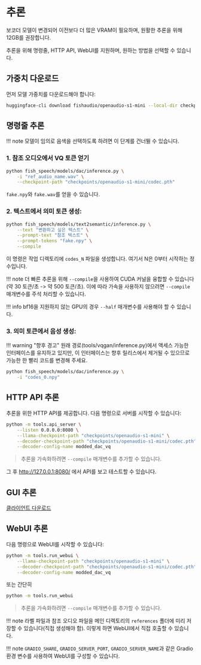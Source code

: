 # 추론

보코더 모델이 변경되어 이전보다 더 많은 VRAM이 필요하며, 원활한 추론을 위해 12GB를 권장합니다.

추론을 위해 명령줄, HTTP API, WebUI를 지원하며, 원하는 방법을 선택할 수 있습니다.

## 가중치 다운로드

먼저 모델 가중치를 다운로드해야 합니다:

```bash
huggingface-cli download fishaudio/openaudio-s1-mini --local-dir checkpoints/openaudio-s1-mini
```

## 명령줄 추론

!!! note
    모델이 임의로 음색을 선택하도록 하려면 이 단계를 건너뛸 수 있습니다.

### 1. 참조 오디오에서 VQ 토큰 얻기

```bash
python fish_speech/models/dac/inference.py \
    -i "ref_audio_name.wav" \
    --checkpoint-path "checkpoints/openaudio-s1-mini/codec.pth"
```

`fake.npy`와 `fake.wav`를 얻을 수 있습니다.

### 2. 텍스트에서 의미 토큰 생성:

```bash
python fish_speech/models/text2semantic/inference.py \
    --text "변환하고 싶은 텍스트" \
    --prompt-text "참조 텍스트" \
    --prompt-tokens "fake.npy" \
    --compile
```

이 명령은 작업 디렉토리에 `codes_N` 파일을 생성합니다. 여기서 N은 0부터 시작하는 정수입니다.

!!! note
    더 빠른 추론을 위해 `--compile`을 사용하여 CUDA 커널을 융합할 수 있습니다(약 30 토큰/초 -> 약 500 토큰/초).
    이에 따라 가속을 사용하지 않으려면 `--compile` 매개변수를 주석 처리할 수 있습니다.

!!! info
    bf16을 지원하지 않는 GPU의 경우 `--half` 매개변수를 사용해야 할 수 있습니다.

### 3. 의미 토큰에서 음성 생성:

!!! warning "향후 경고"
    원래 경로(tools/vqgan/inference.py)에서 액세스 가능한 인터페이스를 유지하고 있지만, 이 인터페이스는 향후 릴리스에서 제거될 수 있으므로 가능한 한 빨리 코드를 변경해 주세요.

```bash
python fish_speech/models/dac/inference.py \
    -i "codes_0.npy"
```

## HTTP API 추론

추론을 위한 HTTP API를 제공합니다. 다음 명령으로 서버를 시작할 수 있습니다:

```bash
python -m tools.api_server \
    --listen 0.0.0.0:8080 \
    --llama-checkpoint-path "checkpoints/openaudio-s1-mini" \
    --decoder-checkpoint-path "checkpoints/openaudio-s1-mini/codec.pth" \
    --decoder-config-name modded_dac_vq
```

> 추론을 가속화하려면 `--compile` 매개변수를 추가할 수 있습니다.

그 후 http://127.0.0.1:8080/ 에서 API를 보고 테스트할 수 있습니다.

## GUI 추론 
[클라이언트 다운로드](https://github.com/AnyaCoder/fish-speech-gui/releases)

## WebUI 추론

다음 명령으로 WebUI를 시작할 수 있습니다:

```bash
python -m tools.run_webui \
    --llama-checkpoint-path "checkpoints/openaudio-s1-mini" \
    --decoder-checkpoint-path "checkpoints/openaudio-s1-mini/codec.pth" \
    --decoder-config-name modded_dac_vq
```

또는 간단히

```bash
python -m tools.run_webui
```
> 추론을 가속화하려면 `--compile` 매개변수를 추가할 수 있습니다.

!!! note
    라벨 파일과 참조 오디오 파일을 메인 디렉토리의 `references` 폴더에 미리 저장할 수 있습니다(직접 생성해야 함). 이렇게 하면 WebUI에서 직접 호출할 수 있습니다.

!!! note
    `GRADIO_SHARE`, `GRADIO_SERVER_PORT`, `GRADIO_SERVER_NAME`과 같은 Gradio 환경 변수를 사용하여 WebUI를 구성할 수 있습니다.
